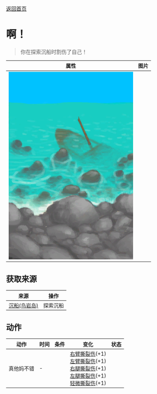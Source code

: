[返回首页](index.md)  
# 啊！  
> 你在探索沉船时割伤了自己！  
  
  属性  |   图片   
 ----  |  ----:   
   |  ![](Sprite/Shipwreck.png)   
  
## 获取来源  
来源  |  操作  
----  |  ----  
[沉船(鸟岩岛)](Shipwreck.md)  |  探索沉船  
## 动作  
动作  |  时间  |  条件  |  变化  |  状态  
----  |  ----  |  ----  |  ----  |  ----  
真他妈不错  |  -  |    |  [右臂撕裂伤](W_ArmLacerationR.md)(+1)<br>[左臂撕裂伤](W_ArmLacerationL.md)(+1)<br>[右腿撕裂伤](W_LegLacerationR.md)(+1)<br>[左腿撕裂伤](W_LegLacerationL.md)(+1)<br>[轻微撕裂伤](W_MinorLaceration.md)(+1)  |    
